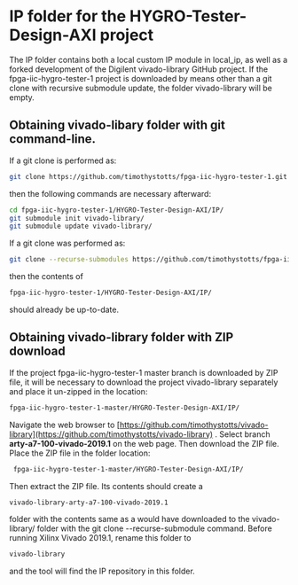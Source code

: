 # IP folder for the HYGRO-Tester-Design-AXI project
The IP folder contains both a local custom IP module in local_ip, as well as
a forked development of the Digilent vivado-library GitHub project. If the
fpga-iic-hygro-tester-1 project is downloaded by means other than a git clone
with recursive submodule update, the folder vivado-library will be empty.

## Obtaining vivado-libary folder with git command-line.
If a git clone is performed as:
```bash
git clone https://github.com/timothystotts/fpga-iic-hygro-tester-1.git
```
then the following commands are necessary afterward:
```bash
cd fpga-iic-hygro-tester-1/HYGRO-Tester-Design-AXI/IP/
git submodule init vivado-library/
git submodule update vivado-library/
```
If a git clone was performed as:
```bash
git clone --recurse-submodules https://github.com/timothystotts/fpga-iic-hygro-tester-1.git
```
then the contents of
```bash
fpga-iic-hygro-tester-1/HYGRO-Tester-Design-AXI/IP/
```
should already be up-to-date.

## Obtaining vivado-library folder with ZIP download
If the project fpga-iic-hygro-tester-1 master branch is downloaded by ZIP file,
it will be necessary to download the project vivado-library separately and place
it un-zipped in the location:
```bash
fpga-iic-hygro-tester-1-master/HYGRO-Tester-Design-AXI/IP/
```
Navigate the web browser to
[https://github.com/timothystotts/vivado-library](https://github.com/timothystotts/vivado-library)
.
Select branch **arty-a7-100-vivado-2019.1** on the web page. Then download the
ZIP file. Place the ZIP file in the folder location:
```bash
 fpga-iic-hygro-tester-1-master/HYGRO-Tester-Design-AXI/IP/
```
Then extract the ZIP file. Its contents should create a
```bash
vivado-library-arty-a7-100-vivado-2019.1
```
folder with the contents same as a would have downloaded to the vivado-library/
folder with the git clone --recurse-submodule command.
Before running Xilinx Vivado 2019.1, rename this folder to
```bash
vivado-library
```
and the tool will find the IP repository in this folder.
